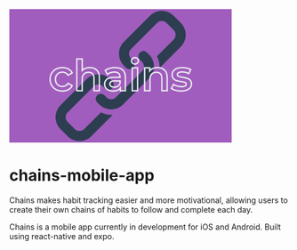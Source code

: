 <img src="./assets/chains-card.png" alt="logo" width="400" >

# chains-mobile-app

Chains makes habit tracking easier and more motivational, allowing users to create their own chains of habits to follow and complete each day.

Chains is a mobile app currently in development for iOS and Android. Built using react-native and expo. 
